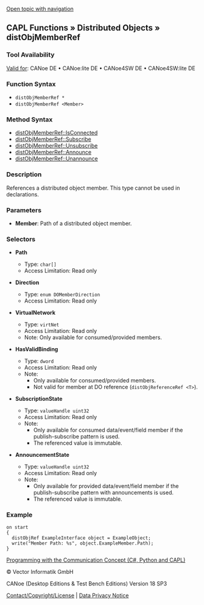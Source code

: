 [Open topic with navigation](../../../../../CANoeDEFamily.htm#Topics/CAPLFunctions/DistributedObjects/Objects/CAPLfunctiondistObjMemberRef.md)

## CAPL Functions » Distributed Objects » distObjMemberRef

### Tool Availability
[Valid for](../../../Shared/FeatureAvailability.md): CANoe DE • CANoe:lite DE • CANoe4SW DE • CANoe4SW:lite DE

### Function Syntax
- `distObjMemberRef *`
- `distObjMemberRef <Member>`

### Method Syntax
- [distObjMemberRef::IsConnected](../Methods/CAPLfunctiondistObjRefIsConnected.md)
- [distObjMemberRef::Subscribe](../Methods/CAPLfunctiondistObjMemberRefSubscribe.md)
- [distObjMemberRef::Unsubscribe](../Methods/CAPLfunctiondistObjMemberRefUnsubscribe.md)
- [distObjMemberRef::Announce](../Methods/CAPLfunctiondistObjMemberRefAnnounce.md)
- [distObjMemberRef::Unannounce](../Methods/CAPLfunctiondistObjMemberRefUnannounce.md)

### Description
References a distributed object member. This type cannot be used in declarations.

### Parameters
- **Member**: Path of a distributed object member.

### Selectors

- **Path**
  - Type: `char[]`
  - Access Limitation: Read only

- **Direction**
  - Type: `enum DOMemberDirection`
  - Access Limitation: Read only

- **VirtualNetwork**
  - Type: `virtNet`
  - Access Limitation: Read only
  - Note: Only available for consumed/provided members.

- **HasValidBinding**
  - Type: `dword`
  - Access Limitation: Read only
  - Note:
    - Only available for consumed/provided members.
    - Not valid for member at DO reference (`distObjReferenceRef <T>`).

- **SubscriptionState**
  - Type: `valueHandle uint32`
  - Access Limitation: Read only
  - Note:
    - Only available for consumed data/event/field member if the publish-subscribe pattern is used.
    - The referenced value is immutable.

- **AnnouncementState**
  - Type: `valueHandle uint32`
  - Access Limitation: Read only
  - Note:
    - Only available for provided data/event/field member if the publish-subscribe pattern with announcements is used.
    - The referenced value is immutable.

### Example

```plaintext
on start
{
  distObjRef ExampleInterface object = ExampleObject;
  write("Member Path: %s", object.ExampleMember.Path);
}
```

[Programming with the Communication Concept (C#, Python and CAPL)](../../../CANoeCANalyzer/CommunicationConcept/Programming/CCP.md)

© Vector Informatik GmbH

CANoe (Desktop Editions & Test Bench Editions) Version 18 SP3

[Contact/Copyright/License](../../../Shared/ContactCopyrightLicense.md) | [Data Privacy Notice](https://www.vector.com/int/en/company/get-info/privacy-policy/)

